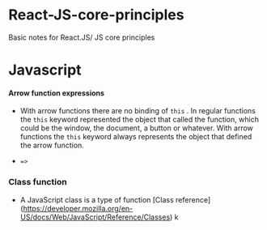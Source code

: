 # React-JS-core-principles
Basic notes for React.JS/ JS core principles
# Javascript 

#### Arrow function expressions

- With arrow functions there are no binding of `this` . In regular functions the `this` keyword represented the object that called the function, which could be the window, the document, a button or whatever. With arrow functions the `this` keyword always represents the object that defined the arrow function.

- `=>` 

### Class function

- A JavaScript class is a type of function
[Class reference] (https://developer.mozilla.org/en-US/docs/Web/JavaScript/Reference/Classes)
k
